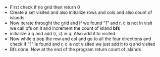 - First check if no grid then return 0
- Create a set visited and also initialize rows and cols and also count of islands
- Now iterate throught the grid and if we found "1" and r, c is not in visit we call bfs on it and increment the count of island 
**bfs**
- initialize a q and add (r, c) in q. Also add it to visited
- Now while q pop the row and col and go to all the four directions and check if "1" is found and r, c is not visited we just add it to q and visited
- Bfs done. Now at the end of the program return count of islands